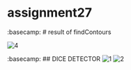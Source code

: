 # assignment27
:basecamp: # result of findContours

![4](https://user-images.githubusercontent.com/88148144/147038130-0f52c06d-b667-4a80-a3f5-e0f96c57e28f.png)


:basecamp: ## DICE DETECTOR
![1](https://user-images.githubusercontent.com/88148144/146918986-7c2589ce-58d4-4120-b6bc-446eb0e7e192.png)
![2](https://user-images.githubusercontent.com/88148144/146918990-309f9a61-08a3-4b7e-bc99-7bc76dc33508.png)
